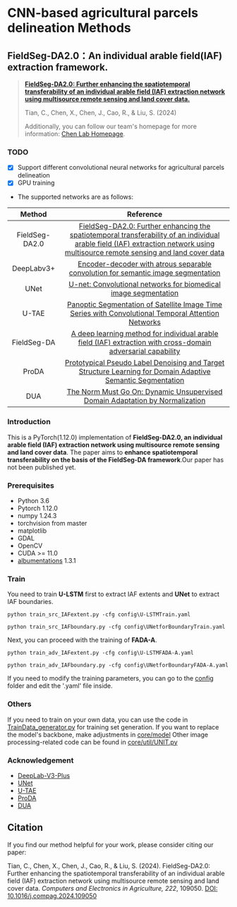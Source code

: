 # CNN-based agricultural parcels delineation Methods

## FieldSeg-DA2.0：An individual arable field(IAF) extraction framework.
> [**FieldSeg-DA2.0: Further enhancing the spatiotemporal transferability of an individual arable field (IAF) extraction network using multisource remote sensing and land cover data.**](https://www.sciencedirect.com/science/article/pii/S0168169924004411)
> 
> Tian, C., Chen, X., Chen, J., Cao, R., & Liu, S. (2024)
> 
> Additionally, you can follow our team's homepage for more information: [Chen Lab Homepage](http://www.chen-lab.club/).
### TODO
- [x] Support different convolutional neural networks for agricultural parcels delineation
- [x] GPU training

* The supported networks are as follows:

|Method|Reference|
|:-:|:-:|
|FieldSeg-DA2.0|[FieldSeg-DA2.0: Further enhancing the spatiotemporal transferability of an individual arable field (IAF) extraction network using multisource remote sensing and land cover data](https://www.sciencedirect.com/science/article/abs/pii/S0168169924004411?fr=RR-2&ref=pdf_download&rr=88605234e8708485)|
|DeepLabv3+|[Encoder-decoder with atrous separable convolution for semantic image segmentation](https://arxiv.org/abs/1802.02611)|
|UNet|[U-net: Convolutional networks for biomedical image segmentation](https://link.springer.com/chapter/10.1007/978-3-319-24574-4_28)|
|U-TAE|[Panoptic Segmentation of Satellite Image Time Series with Convolutional Temporal Attention Networks](https://openaccess.thecvf.com/content/ICCV2021/html/Garnot_Panoptic_Segmentation_of_Satellite_Image_Time_Series_With_Convolutional_Temporal_ICCV_2021_paper.html)|
|FieldSeg-DA|[A deep learning method for individual arable field (IAF) extraction with cross-domain adversarial capability](https://www.sciencedirect.com/science/article/pii/S0168169922007815)|
|ProDA|[Prototypical Pseudo Label Denoising and Target Structure Learning for Domain Adaptive Semantic Segmentation](https://arxiv.org/abs/2101.10979)
|DUA|[The Norm Must Go On: Dynamic Unsupervised Domain Adaptation by Normalization](https://ieeexplore.ieee.org/document/9879821)


### Introduction
This is a PyTorch(1.12.0) implementation of **FieldSeg-DA2.0, an individual arable field (IAF) extraction network using multisource remote sensing and land cover data**. The paper aims to **enhance spatiotemporal transferability on the basis of the FieldSeg-DA framework**.Our paper has not been published yet.


### Prerequisites
- Python 3.6
- Pytorch 1.12.0
- numpy 1.24.3
- torchvision from master
- matplotlib
- GDAL
- OpenCV
- CUDA >= 11.0
- [albumentations](https://pypi.org/project/albumentations/)  1.3.1
### Train
You need to train **U-LSTM** first to extract IAF extents and **UNet** to extract IAF boundaries.
```
python train_src_IAFextent.py -cfg config\U-LSTMTrain.yaml
```
```
python train_src_IAFboundary.py -cfg config\UNetforBoundaryTrain.yaml
```
Next, you can proceed with the training of **FADA-A**.

```
python train_adv_IAFextent.py -cfg config\U-LSTMFADA-A.yaml
```
```
python train_adv_IAFboundary.py -cfg config\UNetforBoundaryFADA-A.yaml
```
If you need to modify the training parameters, you can go to the [config](https://github.com/ChunTianBNU/FieldSeg-DA2.0/tree/master/config) folder and edit the '.yaml' file inside.

### Others
If you need to train on your own data, you can use the code in [TrainData_generator.py](https://github.com/ChunTianBNU/FieldSeg-DA2.0/blob/master/core/util/TrainData_generator.py) for training set generation. 
If you want to replace the model's backbone, make adjustments in [core/model](https://github.com/ChunTianBNU/FieldSeg-DA2.0/tree/master/core/model)
Other image processing-related code can be found in [core/util/UNIT.py](https://github.com/ChunTianBNU/FieldSeg-DA2.0/blob/master/core/util/UNIT.py)

### Acknowledgement
* [DeepLab-V3-Plus](https://github.com/jfzhang95/pytorch-deeplab-xception)
* [UNet](https://github.com/milesial/Pytorch-UNet)
* [U-TAE](https://github.com/VSainteuf/utae-paps)
* [ProDA](https://github.com/microsoft/ProDA?tab=readme-ov-file#paper)
* [DUA](https://github.com/jmiemirza/DUA)

## Citation

If you find our method helpful for your work, please consider citing our paper:

Tian, C., Chen, X., Chen, J., Cao, R., & Liu, S. (2024). FieldSeg-DA2.0: Further enhancing the spatiotemporal transferability of an individual arable field (IAF) extraction network using multisource remote sensing and land cover data. *Computers and Electronics in Agriculture, 222*, 109050. [DOI: 10.1016/j.compag.2024.109050](https://doi.org/10.1016/j.compag.2024.109050)

